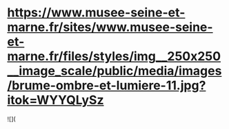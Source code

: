 # https://www.musee-seine-et-marne.fr/sites/www.musee-seine-et-marne.fr/files/styles/img__250x250__image_scale/public/media/images/brume-ombre-et-lumiere-11.jpg?itok=WYYQLySz

![](
